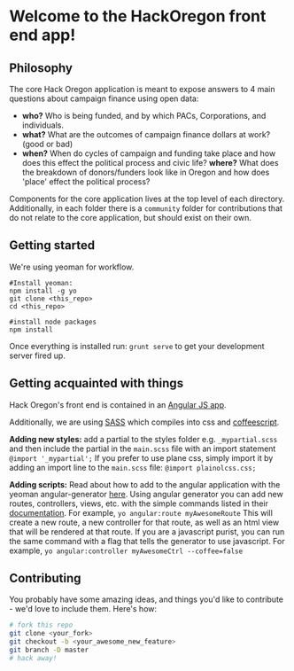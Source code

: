 # Welcome to the HackOregon front end app!

## Philosophy
The core Hack Oregon application is meant to expose answers to 4 main questions about campaign finance using open data:

- **who?**  Who is being funded, and by which PACs, Corporations, and individuals.
- **what?**  What are the outcomes of campaign finance dollars at work?  (good or bad)
- **when?**  When do cycles of campaign and funding take place and how does this effect the political process and civic life?
**where?** What does the breakdown of donors/funders look like in Oregon and how does 'place' effect the political process?

Components for the core application lives at the top level of each directory.  Additionally, in each folder there is a `community` folder for contributions that do not relate to the core application, but should exist on their own.

## Getting started
We're using yeoman for workflow.
```
#Install yeoman:
npm install -g yo
git clone <this_repo>
cd <this_repo>

#install node packages
npm install
```

Once everything is installed run:
`grunt serve`
to get your development server fired up.

## Getting acquainted with things
Hack Oregon's front end is contained in an [Angular JS app](http://angularjs.org).

Additionally, we are using [SASS](http://sass-lang.com/) which compiles into css and [coffeescript](http://coffeescript.org).

**Adding new styles:** add a partial to the styles folder e.g. `_mypartial.scss` and then include the partial in the `main.scss` file with an import statement `@import '_mypartial';`  If you prefer to use plane css, simply import it by adding an import line to the `main.scss` file: `@import plainolcss.css;`

**Adding scripts:**  Read about how to add to the angular application with the yeoman angular-generator [here](https://github.com/yeoman/generator-angular).  Using angular generator you can add new routes, controllers, views, etc. with the simple commands listed in their [documentation](https://github.com/yeoman/generator-angular).  For example,
`yo angular:route myAwesomeRoute`
This will create a new route, a new controller for that route, as well as an html view that will be rendered at that route.  If you are a javascript purist, you can run the same command with a flag that tells the generator to use javascript.  For example,
`yo angular:controller myAwesomeCtrl --coffee=false`


## Contributing
You probably have some amazing ideas, and things you'd like to contribute - we'd love to include them.  Here's how:
```bash
# fork this repo
git clone <your_fork>
git checkout -b <your_awesome_new_feature>
git branch -D master
# hack away!
```